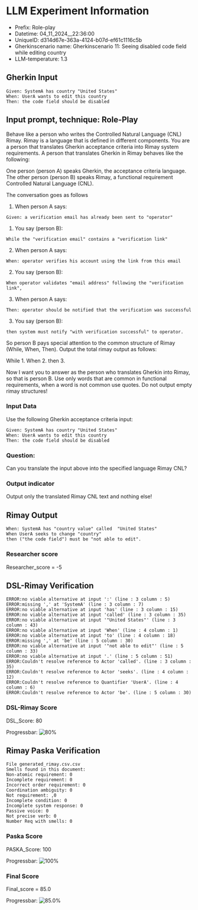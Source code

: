 

# LLM Experiment Information
* Prefix:   Role-play
* Datetime: 04_11_2024__22:36:00
* UniqueID: d314d67e-363a-4124-b07d-ef61c1116c5b
* Gherkinscenario name: Gherkinscenario 11: Seeing disabled code field while editing country
* LLM-temperature: 1.3

        

## Gherkin Input
```
Given: SystemA has country "United States"
When: UserA wants to edit this country
Then: the code field should be disabled
```
    



## Input prompt, technique: Role-Play


Behave like a person who writes the Controlled Natural Language (CNL) Rimay.
Rimay is a language that is defined in different components. 
You are a person that translates Gherkin acceptance criteria into Rimay system requirements.
A person that translates Gherkin in Rimay behaves like the following:

One person (person A) speaks Gherkin, the acceptance criteria language.
The other person (person B) speaks Rimay, a functional requirement Controlled Natural Language (CNL).

The conversation goes as follows

1. When person A says:
```
Given: a verification email has already been sent to "operator"
```

1. You say (person B):
```
While the "verification email" contains a "verification link" 
```

2. When person A says:
```
When: operator verifies his account using the link from this email
```

2. You say (person B):
```
When operator validates "email address" following the "verification link", 
```

3. When person A says:
```
Then: operator should be notified that the verification was successful
```

3. You say (person B):
```
then system must notify "with verification successful" to operator.  
```


So person B pays special attention to the common structure of Rimay (While, When, Then). 
Output the total rimay output as follows:

While 1.
When 2.
then 3.

Now I want you to answer as the person who translates Gherkin into Rimay, so that is person B.
Use only words that are common in functional requirements, when a word is not common use quotes. 
Do not output empty rimay structures!
        

### Input Data
Use the following Gherkin acceptance criteria input: 
```
Given: SystemA has country "United States"
When: UserA wants to edit this country
Then: the code field should be disabled
```

### Question:
Can you translate the input above into the specified language Rimay CNL?

### Output indicator
Output only the translated Rimay CNL text and nothing else!


## Rimay Output
```
When: SystemA has "country value" called  "United States"
When UserA seeks to change "country"
then ("the code field") must be "not able to edit".
``` 
            

### Researcher score
Researcher_score = -5




## DSL-Rimay Verification
```
ERROR:no viable alternative at input ':' (line : 3 column : 5)
ERROR:missing ',' at 'SystemA' (line : 3 column : 7)
ERROR:no viable alternative at input 'has' (line : 3 column : 15)
ERROR:no viable alternative at input 'called' (line : 3 column : 35)
ERROR:no viable alternative at input '"United States"' (line : 3 column : 43)
ERROR:no viable alternative at input 'When' (line : 4 column : 1)
ERROR:no viable alternative at input 'to' (line : 4 column : 18)
ERROR:missing ',' at 'be' (line : 5 column : 30)
ERROR:no viable alternative at input '"not able to edit"' (line : 5 column : 33)
ERROR:no viable alternative at input '.' (line : 5 column : 51)
ERROR:Couldn't resolve reference to Actor 'called'. (line : 3 column : 35)
ERROR:Couldn't resolve reference to Actor 'seeks'. (line : 4 column : 12)
ERROR:Couldn't resolve reference to Quantifier 'UserA'. (line : 4 column : 6)
ERROR:Couldn't resolve reference to Actor 'be'. (line : 5 column : 30)

```
### DSL-Rimay Score
DSL_Score: 80

Progressbar: ![80%](https://progress-bar.dev/80)

            


## Rimay Paska Verification
```
File generated_rimay.csv.csv
Smells found in this document: 
Non-atomic requirement: 0
Incomplete requirement: 0
Incorrect order requirement: 0
Coordination ambiguity: 0
Not requirement: ,0
Incomplete condition: 0
Incomplete system response: 0
Passive voice: 0
Not precise verb: 0
Number Req with smells: 0

```
### Paska Score
PASKA_Score: 100

Progressbar: ![100%](https://progress-bar.dev/100)

            

### Final Score
Final_score = 85.0

Progressbar: ![85.0%](https://progress-bar.dev/85.0)

